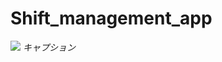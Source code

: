 # Shift_management_app

![](https://github.com/user-attachments/assets/21a89ed8-ba83-410e-8264-c498847d1bfc)
*キャプション*
